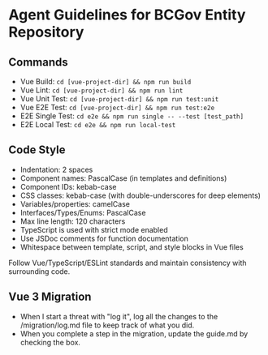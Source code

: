# Agent Guidelines for BCGov Entity Repository

## Commands
- Vue Build: `cd [vue-project-dir] && npm run build`
- Vue Lint: `cd [vue-project-dir] && npm run lint`
- Vue Unit Test: `cd [vue-project-dir] && npm run test:unit`
- Vue E2E Test: `cd [vue-project-dir] && npm run test:e2e`
- E2E Single Test: `cd e2e && npm run single -- --test [test_path]`
- E2E Local Test: `cd e2e && npm run local-test`

## Code Style
- Indentation: 2 spaces
- Component names: PascalCase (in templates and definitions)
- Component IDs: kebab-case
- CSS classes: kebab-case (with double-underscores for deep elements)
- Variables/properties: camelCase
- Interfaces/Types/Enums: PascalCase
- Max line length: 120 characters
- TypeScript is used with strict mode enabled
- Use JSDoc comments for function documentation
- Whitespace between template, script, and style blocks in Vue files

Follow Vue/TypeScript/ESLint standards and maintain consistency with surrounding code.

## Vue 3 Migration
- When I start a threat with "log it", log all the changes to the /migration/log.md file to keep track of what you did.
- When you complete a step in the migration, update the guide.md by checking the box.